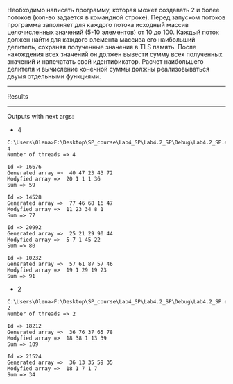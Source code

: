 Необходимо написать программу, которая может создавать 2 и более потоков (кол-во задается в командной строке). Перед запуском потоков программа заполняет для каждого потока исходный массив целочисленных значений (5-10 элементов) от 10 до 100. Каждый поток должен найти для каждого элемента массива его наибольший делитель, сохраняя полученные значения в TLS память. После нахождения всех значений он должен вывести сумму всех полученных значений и напечатать свой идентификатор. Расчет наибольшего делителя и вычисление конечной суммы должны реализовываться двумя отдельными функциями.

---
Results

---

Outputs with next args:
- 4
```
C:\Users\Olena>F:\Desktop\SP_course\Lab4_SP\Lab4.2_SP\Debug\Lab4.2_SP.exe 4
Number of threads => 4

Id => 16676
Generated array =>  40 47 23 43 72
Modyfied array =>  20 1 1 1 36
Sum => 59

Id => 14528
Generated array =>  77 46 68 16 47
Modyfied array =>  11 23 34 8 1
Sum => 77

Id => 20992
Generated array =>  25 21 29 90 44
Modyfied array =>  5 7 1 45 22
Sum => 80

Id => 10232
Generated array =>  57 61 87 57 46
Modyfied array =>  19 1 29 19 23
Sum => 91
```
- 2
```
C:\Users\Olena>F:\Desktop\SP_course\Lab4_SP\Lab4.2_SP\Debug\Lab4.2_SP.exe 2
Number of threads => 2

Id => 18212
Generated array =>  36 76 37 65 78
Modyfied array =>  18 38 1 13 39
Sum => 109

Id => 21524
Generated array =>  36 13 35 59 35
Modyfied array =>  18 1 7 1 7
Sum => 34
```
